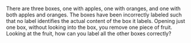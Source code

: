 There are three boxes, one with apples, one with oranges, and one with both apples and oranges. The boxes have been incorrectly labeled such that no label identifies the actual content of the box it labels. Opening just one box, without looking into the box, you remove one piece of fruit. Looking at the fruit, how can you label all the other boxes correctly?
